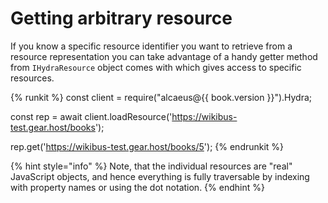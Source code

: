 # Getting arbitrary resource

If you know a specific resource identifier you want to retrieve from a resource representation you can take
advantage of a handy getter method from `IHydraResource` object comes with which gives access to specific
resources.

{% runkit %}
const client = require("alcaeus@{{ book.version }}").Hydra;

const rep = await client.loadResource('https://wikibus-test.gear.host/books');

rep.get('https://wikibus-test.gear.host/books/5');
{% endrunkit %}

{% hint style="info" %}
 Note, that the individual resources are "real" JavaScript objects, and hence everything is fully traversable
 by indexing with property names or using the dot notation.
{% endhint %}
